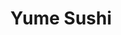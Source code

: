 ---
layout: place
title: Yume Sushi
permalink: /washington/seattle/yume-sushi.html
stateAbbr: WA
stateName: Washington
cityName: Seattle
seo:
  type: restaurant
  links: https://hnchoi0509.wixsite.com/yume
place_id: ChIJAQB7X4AVkFQRDl-kSXjiVfc
photos:
  - name: >-
      places/ChIJAQB7X4AVkFQRDl-kSXjiVfc/photos/AeeoHcJewPGJUtJ2gjeFsLFrpYnqdvy0CmLPn70z4Erl2uD4VJ-fJkDoRE5S0TUwmrHJXtQ8S4BnwmJMfMdThsCHTCaqng7JzB-8luhksT98p2Uh_znqxgwUqAU7K9D8hFiLhVoDAvtq11LbZG8lxbuVP14rTbOtU07E3YNX-ZvEMVsqQyCD5lr108y4WFtWgWCpAZFKQvZJNMysZahNB9cE5GcJ18QcbkHlx50vaS26iEuobCUIw70vVnMbZy76Yv0dk0UNxhmYFBUN_d6gZ9xG9dkpAR5KWlDuX6raBErxJXSsMp9m0uK8jPkvnQZjh95MVPltLKDAN-pc-kTxvotRh2L0al7a6ZTKoLecZU8uvbekGZaOS1uGyhEWmuIJlWv4z3t-kJ27e2UXq5Xs8-CT7-mz-M4YJYQEAyzdVxEqMFQ
    widthPx: 3897
    heightPx: 2922
    authorAttributions:
      - displayName: Ryan French
        uri: https://maps.google.com/maps/contrib/106371845152668817057
        photoUri: >-
          https://lh3.googleusercontent.com/a-/ALV-UjVkyMRMSrti4IFLAkCzQ1b7wqfBmQ2Yn_unUw_atIkucYzKnyx_EQ=s100-p-k-no-mo
    flagContentUri: >-
      https://www.google.com/local/imagery/report/?cb_client=maps_api_places.places_api&image_key=!1e10!2sCIHM0ogKEICAgID4_-rVPQ&hl=en-US
    googleMapsUri: >-
      https://www.google.com/maps/place//data=!3m4!1e2!3m2!1sCIHM0ogKEICAgID4_-rVPQ!2e10!4m2!3m1!1s0x549015805f7b0001:0xf755e27849a45f0e
  - name: >-
      places/ChIJAQB7X4AVkFQRDl-kSXjiVfc/photos/AeeoHcKnLNkpehvVcRmTlr3bO99oIojGhqebPGjUZ5pc5dtv84roETCqL6S_PYfaKuY_Ticol0QGbM7Ta-qSwBiYdcbFvu_h82_oNhpaHzriT71yrUDujk1fgsYWsjWyy3k0_LNmxI_2YQ1Wd2IsDCFVPvdJbXd1v4iiOjRft286GAuTZkqaFO_wC0rfZEwmcLG6kfbbDnStuKl9peeuysuN0BS9kpCA2qJ-GGpN4lkJUXTORZ53DHu-7wLMSgpZdzzYZBQjhFJORD6n3DexLJFu73qkOa8O_eRjh-PbcDrCHb8
    widthPx: 960
    heightPx: 617
    authorAttributions:
      - displayName: Yume Sushi
        uri: https://maps.google.com/maps/contrib/114831089404840968326
        photoUri: >-
          https://lh3.googleusercontent.com/a-/ALV-UjVravKmS4h9h5mNL2tsw8VTRnYjChds6sIszkvNy1Hg2aJdww=s100-p-k-no-mo
    flagContentUri: >-
      https://www.google.com/local/imagery/report/?cb_client=maps_api_places.places_api&image_key=!1e10!2sAF1QipPyc9tkYrKpRbDDNpbiKlV8ZAl6EaYVxBN0Q-k&hl=en-US
    googleMapsUri: >-
      https://www.google.com/maps/place//data=!3m4!1e2!3m2!1sAF1QipPyc9tkYrKpRbDDNpbiKlV8ZAl6EaYVxBN0Q-k!2e10!4m2!3m1!1s0x549015805f7b0001:0xf755e27849a45f0e
  - name: >-
      places/ChIJAQB7X4AVkFQRDl-kSXjiVfc/photos/AeeoHcIlovX53p5wSpkyLI0Rc6yliuCNmKob3NEaUUMZI00G35EO-epKav0n5H3eczUOh-rOFXpInCRsmyXsfuh9D7AHCDhqeetRBCZ-IIK0gzFUPKjZio24VLOAeDZfPwn0jGBW04GLVUe-2Y1rOOnpjJfUUAGol0Y82HNRE9yWr6aWTddJeycOIan6LEuLfba95tLN4cjN1uC7mnjojCo78gGWGydronEkX2cSWv6oRbgGwQWpN5aTfw4yTmQ4D4_0Ymd14eUO1obUFNGBtwSkjBL1JyzN7k-h0PtrxMHGWyhnGKdnQ-L9QlMFjZflOg2kAt7Eb3sfvXT91kaosfFYgsMPlhMp8ZxWa_twW9iLESMMetuHZqrsoQwvCESUWIq_b4dwX3iMwUhLPMgCxrOLsfzKD0lDY80qfrp1-FIU7VkpsA
    widthPx: 4032
    heightPx: 3024
    authorAttributions:
      - displayName: Selena Shang
        uri: https://maps.google.com/maps/contrib/112575191170777713720
        photoUri: >-
          https://lh3.googleusercontent.com/a-/ALV-UjU46qsCZZaWjWGmcYymMnLfg9-r9cPT4oRV8vUQJze8y4RSyUqn0Q=s100-p-k-no-mo
    flagContentUri: >-
      https://www.google.com/local/imagery/report/?cb_client=maps_api_places.places_api&image_key=!1e10!2sCIHM0ogKEICAgICr9vuAUw&hl=en-US
    googleMapsUri: >-
      https://www.google.com/maps/place//data=!3m4!1e2!3m2!1sCIHM0ogKEICAgICr9vuAUw!2e10!4m2!3m1!1s0x549015805f7b0001:0xf755e27849a45f0e
  - name: >-
      places/ChIJAQB7X4AVkFQRDl-kSXjiVfc/photos/AeeoHcL5-3PJMZoC5H8VMtVeiLxe6IPYXNy8Mm38tdCZP0MOau420PFKntrebguvbmBii1xoyfycGrqSqgwzlkesowYR5t70BIj8FnQx_oGLcBjq4DvesiCC364PrxSvHqgn8U3rm9wWjvb2ejO1yep73kO-fSpJ-lU0ysQDvJ-PjsOiUjJiFp_ixHA8DfCo8tCi3bxkOWrp8EVRHSPcEXegFEw2sc8ZbfNIidWlrgoTBCPda8cnZM0TbqbRPVxUEXdDYKVYep4g86Fr4wEnijuBkjcWvLQFNYDg40__TtCOlPlvCOlLNFZXVxH97QmVKZhTEI-r8a2LV1BTlP5bLUbgTI0rpZHjeBpjuS2YEkbOCmeB-QAFC3ltogjLn2KO_H0ZLxpZ_mr8HBwBeDp_-q02WMxBgk9AQO5aqTjCkJMtE1r6Pg
    widthPx: 3024
    heightPx: 4032
    authorAttributions:
      - displayName: Rich Ripley (TheTalentedMrRipley)
        uri: https://maps.google.com/maps/contrib/100819550732651387967
        photoUri: >-
          https://lh3.googleusercontent.com/a-/ALV-UjXOpYvArp-gZM66ALUoVUco8Z_wItJJ5Sivz-Ta45Qtec3gpEtxOw=s100-p-k-no-mo
    flagContentUri: >-
      https://www.google.com/local/imagery/report/?cb_client=maps_api_places.places_api&image_key=!1e10!2sCIHM0ogKEICAgICerOb4Eg&hl=en-US
    googleMapsUri: >-
      https://www.google.com/maps/place//data=!3m4!1e2!3m2!1sCIHM0ogKEICAgICerOb4Eg!2e10!4m2!3m1!1s0x549015805f7b0001:0xf755e27849a45f0e
  - name: >-
      places/ChIJAQB7X4AVkFQRDl-kSXjiVfc/photos/AeeoHcKeXXrEzqRVznUll1W95jx4NIxgAXl_TTINy4k2L_oW9TXmEYLitNA1Wj7tMgAct66pLg0jlZ3Wa2fi1HMPL3SHNHR1oAV5j2jcOe0Fxcm4-jqx0Dv-64qOFzqX8qleCGuhLY2Wb3AsFC3WVGLDNz_SM3xx0T2pR8HQ9ZDmuhtw-Ft8m5gzEd2jUGZb3ZlM-iqHY5UKbCLni4Co_81dXnlg0tQlz30gparWnZP6yGBIWJ0GAWCto2BmTJpgoaugAdmvs8vzH5bDE59lM2v2z2ycHnym0gdxA6uaJdpdKFhFz3jNGMMVrWxLZgBNsmJGDk1JsXexnRkRfSZ3p-UU1of7hM-F52LMsT3AitXh9WmEC1KSCNZXiffdOoulZbWPSFzCCX_zjOzsS_VS3igPi6EgQJ6LOb4rxvMV5_Hl9XKmTZZ4
    widthPx: 3000
    heightPx: 4000
    authorAttributions:
      - displayName: Hyunseok Gil
        uri: https://maps.google.com/maps/contrib/112898363989926845605
        photoUri: >-
          https://lh3.googleusercontent.com/a-/ALV-UjWiTx-cluk03DBmzuQ5ahR7qzsajvV-ksXui_AsRsPxPYQCQZKt=s100-p-k-no-mo
    flagContentUri: >-
      https://www.google.com/local/imagery/report/?cb_client=maps_api_places.places_api&image_key=!1e10!2sCIHM0ogKEICAgICfwIv46QE&hl=en-US
    googleMapsUri: >-
      https://www.google.com/maps/place//data=!3m4!1e2!3m2!1sCIHM0ogKEICAgICfwIv46QE!2e10!4m2!3m1!1s0x549015805f7b0001:0xf755e27849a45f0e
  - name: >-
      places/ChIJAQB7X4AVkFQRDl-kSXjiVfc/photos/AeeoHcI6MMlKwhKzDopOLw-RBzQKyq-KiWMNAIp2NhzR8z_AliXIAk_mY2SFO2JBesoOil7HFOTR17a77GOqRuX88szbGQ0JQGtViUxMnIJ14zmFqmuj5u7mnWcGjqhCgr744wzK2MW-k1dipnsrSaSPapOAJydjKhUWipgMEnW468aMvst6V17UWfw2fou_O6FhthJ0H8P-SWN1f26A5xETShcPgGsJsK1GgCZcVwc_uFgVLNl9-LjJ-MFrhzLkBt4mE_qtJ0y1yiOPiM4cTPNL4rMZRe29f9pF5Oo48a4HuHakDsgs2KjGK97dMpCnKAQ50mKECMSq3EsZpuDLfztbnuf6AtBZCRTKv5n2pbrTdWK-xi5ugdmniabVbr5df_G3zJeWhoDH1Qu9JmzYsj09P8FYNncCIokQTboLsUCeKjd8eTDd
    widthPx: 3024
    heightPx: 4032
    authorAttributions:
      - displayName: Susie
        uri: https://maps.google.com/maps/contrib/114659371182957624761
        photoUri: >-
          https://lh3.googleusercontent.com/a-/ALV-UjX6IR1nWVKiRQeVijmlBl1Zc-3cgjo-aOCacadeuMHjvFNDVj_C0A=s100-p-k-no-mo
    flagContentUri: >-
      https://www.google.com/local/imagery/report/?cb_client=maps_api_places.places_api&image_key=!1e10!2sCIHM0ogKEICAgICkjZu7iwE&hl=en-US
    googleMapsUri: >-
      https://www.google.com/maps/place//data=!3m4!1e2!3m2!1sCIHM0ogKEICAgICkjZu7iwE!2e10!4m2!3m1!1s0x549015805f7b0001:0xf755e27849a45f0e
  - name: >-
      places/ChIJAQB7X4AVkFQRDl-kSXjiVfc/photos/AeeoHcK9TkwpK5VMxWCLcXxO6ctXYT-MC-wibKfMlnitFXzeqVhCoTjvUAGexksipd4l24tM3unX5kNaf2IWmZXHECeOdFmvWCiQPILF4orhWdHFfey0B_eW2gj2E3r79S1kiCtWgWU8gzcuGBj1lDv0kddnFK7JLM64jafII8kOcuZoBrbyuM5glDtf78HgN2ODD5bC28plN_2_ZvfgI90xYx6SiSpwL3f9rNvWow-kvf8VmwZ1fdL_RLaMCiDNmllhY97Kt282MpKp84HxfXXtwOJfEse0FKeCsddGTW5msJg1-w-ocNmwHQxPOsiauX5VKDXyCrXRwVzmgkMjlV-6ujWD75koff5r6yfoZFPqGcXxh5WiNQ47hEFAkcU5Ajy28I7ZwKIr70sXxbF_pmCTC-KjX5FuLolD0D1XnHnM8Y6Juubg
    widthPx: 4800
    heightPx: 3200
    authorAttributions:
      - displayName: George
        uri: https://maps.google.com/maps/contrib/117674171872800949206
        photoUri: >-
          https://lh3.googleusercontent.com/a/ACg8ocKXQLD7fY4NTxWezmh1BMxPyltYzR8_ftNrY9j7-tXsCbiThw=s100-p-k-no-mo
    flagContentUri: >-
      https://www.google.com/local/imagery/report/?cb_client=maps_api_places.places_api&image_key=!1e10!2sCIHM0ogKEICAgIC40J_lnwE&hl=en-US
    googleMapsUri: >-
      https://www.google.com/maps/place//data=!3m4!1e2!3m2!1sCIHM0ogKEICAgIC40J_lnwE!2e10!4m2!3m1!1s0x549015805f7b0001:0xf755e27849a45f0e
  - name: >-
      places/ChIJAQB7X4AVkFQRDl-kSXjiVfc/photos/AeeoHcKojAf_JJIWGO_X9UnPdKZIHbDJ7ZKUfM8ilvRZbs21y3wSdIOFaKU__G1XVDl8C4sxi6xHvvIvqe2DM0It4yVPCc3vAox6zgR3YUx2H6_0oP78a_Gn3jsKOin0NKSFJ1PNkBfTuRONaw_at9NzUCVGUCkQz73Duv8oAoqBEZ1mwv5C2aJTU1s7h8mOloPwiKVwcTqkm-a-KDA4o2103cjI1zgoD43K7iQ4IZASFURvkuBJq-B8RMMreNmDHb0eJVGauY_Q7R23oin1umyrgPIQiEIzykLvJ5ZKvlS7EweZbTNoc27w3Gxqhgf2sWHTjmJr6h_KbbOGHFqW4UCyKqTPljc129icxbDE8KOnlucaDBrTGb6n8uGItUF7lDxoYZSTfXNj1EM5vZua-ul842oZH9Jj_d7H35o4jXivx7jCGQ
    widthPx: 1440
    heightPx: 3040
    authorAttributions:
      - displayName: Al
        uri: https://maps.google.com/maps/contrib/110481119684438560153
        photoUri: >-
          https://lh3.googleusercontent.com/a/ACg8ocL8WyshF_NVtD8baA6bU75vgqgOZrO9aqXSTyHk_J8dptw4Qt0=s100-p-k-no-mo
    flagContentUri: >-
      https://www.google.com/local/imagery/report/?cb_client=maps_api_places.places_api&image_key=!1e10!2sCIHM0ogKEICAgICcvaTkDQ&hl=en-US
    googleMapsUri: >-
      https://www.google.com/maps/place//data=!3m4!1e2!3m2!1sCIHM0ogKEICAgICcvaTkDQ!2e10!4m2!3m1!1s0x549015805f7b0001:0xf755e27849a45f0e
  - name: >-
      places/ChIJAQB7X4AVkFQRDl-kSXjiVfc/photos/AeeoHcLRzYo3N_setni4fJvXFVmSU0zHFH_NAryOdX7bZUPVB619HY-D9HoPafKVahJyHHea27eTuAAB3lvarblCbPd_nHFGW7k5L82NXTKFu1oTavQ-m7w0bjBQj3kOQQE90MhYT4oIwxAsr8xeyUxbdTeUQcALzLVL5MKETSqEiumxyzc0y1BCBHlOn4DoJPsYgMQkTReMTYwIv50mtCmdlM_azCYpQYjMprS0ggxfCUqXu-Jgt8obmWkTPdzL9muE0o1n_9xqgIfkf_4GzhaQVkFN73DrC5R8Nsplt7xsmuBfNy2G1efDqKP11RXMxoUUWBLVW_N_0nmA4Wo3sdQ30DbHVJaSuU1zidtxRwH_CWY5XyjIUw1p1Bbtncf_-CXjE8JenOBGgnomY63eCnqTpgBxqFTDDhOcE-3o_H-5GVlO-A
    widthPx: 3024
    heightPx: 4032
    authorAttributions:
      - displayName: Susie
        uri: https://maps.google.com/maps/contrib/114659371182957624761
        photoUri: >-
          https://lh3.googleusercontent.com/a-/ALV-UjX6IR1nWVKiRQeVijmlBl1Zc-3cgjo-aOCacadeuMHjvFNDVj_C0A=s100-p-k-no-mo
    flagContentUri: >-
      https://www.google.com/local/imagery/report/?cb_client=maps_api_places.places_api&image_key=!1e10!2sCIHM0ogKEICAgICkjZu7Rw&hl=en-US
    googleMapsUri: >-
      https://www.google.com/maps/place//data=!3m4!1e2!3m2!1sCIHM0ogKEICAgICkjZu7Rw!2e10!4m2!3m1!1s0x549015805f7b0001:0xf755e27849a45f0e
  - name: >-
      places/ChIJAQB7X4AVkFQRDl-kSXjiVfc/photos/AeeoHcKGPXAVXXXMEZmbRRHGB2UEh_5y89wBynJ0viZajAFZo1Qtg9ODckMvIWdYAnK2h1hdL1E5WFL_HW-hpvG0La2xOEzHg2yfGP4Q_ap1PlekpB2xwTgJBvzHHid6Pl2q_eHrn-f0wfIqGYTz5x_Plls2ajHVPgysnlqrKnLeDuSAxPEq8oChr47-3vSRZJOyM9FYSKl5T9HKsSi-GUL6D288qoVnUNkicihtZmTaEKWG7ywbjnqW0__b-_ecO30-1gF9bTlDhCKArt1zEdYZbvhpaGtsSj_QyKCvm9hDAxumW0VQcs4HpyelxACKCX2qUcgvM38gbdme98DVb51Vq0S81yBq123z5LhlgM_U3Wx0V2pgMvdW167ryPaBCGy2E-DVctUFsxrzswjf1-DXM-DQpNVjyHJ0mzuPsxr_W3Y
    widthPx: 3036
    heightPx: 4048
    authorAttributions:
      - displayName: Hobo Johns
        uri: https://maps.google.com/maps/contrib/100888635790593152053
        photoUri: >-
          https://lh3.googleusercontent.com/a-/ALV-UjX-iLbFyQudFhwpFhL4BYXHdKDGl2itNtwJay-V1R4Vq2Br96EWvA=s100-p-k-no-mo
    flagContentUri: >-
      https://www.google.com/local/imagery/report/?cb_client=maps_api_places.places_api&image_key=!1e10!2sCIHM0ogKEICAgICEz-77ag&hl=en-US
    googleMapsUri: >-
      https://www.google.com/maps/place//data=!3m4!1e2!3m2!1sCIHM0ogKEICAgICEz-77ag!2e10!4m2!3m1!1s0x549015805f7b0001:0xf755e27849a45f0e
address: 3217 W McGraw St, Seattle, WA 98199, USA
street: 3217 W McGraw St
city: Seattle
state: WA
zip: '98199'
country: USA
neighborhood: Southeast Magnolia
latitude: '47.639381'
longitude: '-122.399127'
accessibility_options:
  wheelchairAccessibleEntrance: true
  wheelchairAccessibleRestroom: true
  wheelchairAccessibleSeating: true
business_status: OPERATIONAL
name: Yume Sushi
google_maps_links:
  directionsUri: >-
    https://www.google.com/maps/dir//''/data=!4m7!4m6!1m1!4e2!1m2!1m1!1s0x549015805f7b0001:0xf755e27849a45f0e!3e0
  placeUri: https://maps.google.com/?cid=17822400106648067854
  writeAReviewUri: >-
    https://www.google.com/maps/place//data=!4m3!3m2!1s0x549015805f7b0001:0xf755e27849a45f0e!12e1
  reviewsUri: >-
    https://www.google.com/maps/place//data=!4m4!3m3!1s0x549015805f7b0001:0xf755e27849a45f0e!9m1!1b1
  photosUri: >-
    https://www.google.com/maps/place//data=!4m3!3m2!1s0x549015805f7b0001:0xf755e27849a45f0e!10e5
primary_type: Sushi Restaurant
opening_hours:
  openNow: false
  periods:
    - open:
        day: 2
        hour: 16
        minute: 0
      close:
        day: 2
        hour: 20
        minute: 0
    - open:
        day: 3
        hour: 16
        minute: 0
      close:
        day: 3
        hour: 20
        minute: 0
    - open:
        day: 4
        hour: 16
        minute: 0
      close:
        day: 4
        hour: 20
        minute: 0
    - open:
        day: 5
        hour: 16
        minute: 0
      close:
        day: 5
        hour: 20
        minute: 0
    - open:
        day: 6
        hour: 16
        minute: 0
      close:
        day: 6
        hour: 20
        minute: 0
  weekdayDescriptions:
    - 'Monday: Closed'
    - 'Tuesday: 4:00 – 8:00 PM'
    - 'Wednesday: 4:00 – 8:00 PM'
    - 'Thursday: 4:00 – 8:00 PM'
    - 'Friday: 4:00 – 8:00 PM'
    - 'Saturday: 4:00 – 8:00 PM'
    - 'Sunday: Closed'
  nextOpenTime: '2025-05-03T23:00:00Z'
secondary_opening_hours:
  regular:
    weekdayDescriptions: null
    type: null
  current:
    weekdayDescriptions: null
    type: null
phone: (206) 402-6397
price_level: PRICE_LEVEL_MODERATE
price_range: $10 &ndash; $20
rating: '4.8'
rating_count: 156
website: https://hnchoi0509.wixsite.com/yume
description: >-
  Discover Yume Sushi in Seattle, WA$$$Nestled in the heart of Seattle, WA, Yume
  Sushi stands out as a welcoming spot for those seeking fresh Japanese flavors
  and a relaxed dining experience. This casual eatery offers a wide selection of
  sushi rolls, complemented by craft cocktails, beer, wine, and sake, making it
  an ideal choice for anyone exploring top sushi options in the area. The
  neighborhood setting in Southeast Magnolia provides a cozy atmosphere with
  accessibility features like wheelchair-friendly entrances and seating,
  ensuring everyone can enjoy a comfortable visit. Patrons appreciate the
  moderate pricing and variety of dishes, from classic rolls to fried
  specialties, perfect for a quick meal or evening out. Whether you're looking
  for sushi places near me or craving authentic Japanese cuisine, this spot
  delivers on fresh ingredients and a welcoming vibe that keeps locals coming
  back.
generative_summary: >-
  Discover Yume Sushi in Seattle, WA$$$Nestled in the heart of Seattle, WA, Yume
  Sushi stands out as a welcoming spot for those seeking fresh Japanese flavors
  and a relaxed dining experience. This casual eatery offers a wide selection of
  sushi rolls, complemented by craft cocktails, beer, wine, and sake, making it
  an ideal choice for anyone exploring top sushi options in the area. The
  neighborhood setting in Southeast Magnolia provides a cozy atmosphere with
  accessibility features like wheelchair-friendly entrances and seating,
  ensuring everyone can enjoy a comfortable visit. Patrons appreciate the
  moderate pricing and variety of dishes, from classic rolls to fried
  specialties, perfect for a quick meal or evening out. Whether you're looking
  for sushi places near me or craving authentic Japanese cuisine, this spot
  delivers on fresh ingredients and a welcoming vibe that keeps locals coming
  back.
generative_disclosure: Summarized by AI using the Grok-3-Mini model.
reviews:
  - name: >-
      places/ChIJAQB7X4AVkFQRDl-kSXjiVfc/reviews/ChdDSUhNMG9nS0VJQ0FnSUNmd0l2NHlRRRAB
    relativePublishTimeDescription: 4 months ago
    rating: 5
    text:
      text: >-
        We visited this place as it was the only restaurant near our home that
        was open late at night.


        The interior felt a bit dated, but it was cozy, and the service was very
        friendly.


        We ordered some fried dishes, and they were crispy and delicious.


        It’s a nice spot to enjoy sushi and fried dishes late at night in a
        relaxed and comfortable setting!
      languageCode: en
    originalText:
      text: >-
        We visited this place as it was the only restaurant near our home that
        was open late at night.


        The interior felt a bit dated, but it was cozy, and the service was very
        friendly.


        We ordered some fried dishes, and they were crispy and delicious.


        It’s a nice spot to enjoy sushi and fried dishes late at night in a
        relaxed and comfortable setting!
      languageCode: en
    authorAttribution:
      displayName: Hyunseok Gil
      uri: https://www.google.com/maps/contrib/112898363989926845605/reviews
      photoUri: >-
        https://lh3.googleusercontent.com/a-/ALV-UjWiTx-cluk03DBmzuQ5ahR7qzsajvV-ksXui_AsRsPxPYQCQZKt=s128-c0x00000000-cc-rp-mo-ba6
    publishTime: '2024-12-25T23:19:26.258615Z'
    flagContentUri: >-
      https://www.google.com/local/review/rap/report?postId=ChdDSUhNMG9nS0VJQ0FnSUNmd0l2NHlRRRAB&d=17924085&t=1
    googleMapsUri: >-
      https://www.google.com/maps/reviews/data=!4m6!14m5!1m4!2m3!1sChdDSUhNMG9nS0VJQ0FnSUNmd0l2NHlRRRAB!2m1!1s0x549015805f7b0001:0xf755e27849a45f0e
  - name: >-
      places/ChIJAQB7X4AVkFQRDl-kSXjiVfc/reviews/ChZDSUhNMG9nS0VJQ0FnSURicE56WFhnEAE
    relativePublishTimeDescription: 9 months ago
    rating: 5
    text:
      text: >-
        The sushi is excellent, but I want to give a shout-out to the Karaage
        Don plate which is my absolute favorite. I've had karaage don elsewhere
        in Seattle and nowhere has it been as tender yet crispy as it is at
        Yume. The rice and sauce that come with are excellent as well. I usually
        get dinner and the next day's lunch out of it. We got into a habit of
        getting it about once a month for a while and Mandy who runs anything
        customer-facing is a gem.


        I absolutely love this place. The inside doesn't seat many and it's
        often incredibly busy for dinner service - prepare to get take out or
        wait for a table.
      languageCode: en
    originalText:
      text: >-
        The sushi is excellent, but I want to give a shout-out to the Karaage
        Don plate which is my absolute favorite. I've had karaage don elsewhere
        in Seattle and nowhere has it been as tender yet crispy as it is at
        Yume. The rice and sauce that come with are excellent as well. I usually
        get dinner and the next day's lunch out of it. We got into a habit of
        getting it about once a month for a while and Mandy who runs anything
        customer-facing is a gem.


        I absolutely love this place. The inside doesn't seat many and it's
        often incredibly busy for dinner service - prepare to get take out or
        wait for a table.
      languageCode: en
    authorAttribution:
      displayName: Kat
      uri: https://www.google.com/maps/contrib/104633857150313381014/reviews
      photoUri: >-
        https://lh3.googleusercontent.com/a/ACg8ocLa5yHe0OP977kImrWmxOrWELqAjv7txLlfZ8Qht636gC2H1w=s128-c0x00000000-cc-rp-mo-ba2
    publishTime: '2024-08-02T06:01:10.805082Z'
    flagContentUri: >-
      https://www.google.com/local/review/rap/report?postId=ChZDSUhNMG9nS0VJQ0FnSURicE56WFhnEAE&d=17924085&t=1
    googleMapsUri: >-
      https://www.google.com/maps/reviews/data=!4m6!14m5!1m4!2m3!1sChZDSUhNMG9nS0VJQ0FnSURicE56WFhnEAE!2m1!1s0x549015805f7b0001:0xf755e27849a45f0e
  - name: >-
      places/ChIJAQB7X4AVkFQRDl-kSXjiVfc/reviews/ChZDSUhNMG9nS0VJQ0FnSUM5NjhQbmFnEAE
    relativePublishTimeDescription: a year ago
    rating: 5
    text:
      text: >-
        It was absolutely criminal that they were nearly empty when I arrived,
        they should have a line around the block at all hours.


        The value for money here is amazing, and honestly even at value price,
        the only complaint I have is that I wish the agedashi tofu broth had a
        touch more seasoning (which was happily solved by a splash of soy).


        Seriously though, it's not an expansive menu, but what they do they do
        well.  Please visit.  Also please note they are carry out only on
        Fridays. I will be back on more than a few Thursday afternoons.


        *Edit to add they have some of my favourite chopsticks ever for a dine
        in place.
      languageCode: en
    originalText:
      text: >-
        It was absolutely criminal that they were nearly empty when I arrived,
        they should have a line around the block at all hours.


        The value for money here is amazing, and honestly even at value price,
        the only complaint I have is that I wish the agedashi tofu broth had a
        touch more seasoning (which was happily solved by a splash of soy).


        Seriously though, it's not an expansive menu, but what they do they do
        well.  Please visit.  Also please note they are carry out only on
        Fridays. I will be back on more than a few Thursday afternoons.


        *Edit to add they have some of my favourite chopsticks ever for a dine
        in place.
      languageCode: en
    authorAttribution:
      displayName: Elizabeth Dunbar
      uri: https://www.google.com/maps/contrib/116286291547221211979/reviews
      photoUri: >-
        https://lh3.googleusercontent.com/a-/ALV-UjU-I6d7eUD6QXdwtsXa-3OjpzAqQLDgtOPicWYnnBBaUidk8eKj=s128-c0x00000000-cc-rp-mo-ba5
    publishTime: '2024-03-10T01:44:09.269684Z'
    flagContentUri: >-
      https://www.google.com/local/review/rap/report?postId=ChZDSUhNMG9nS0VJQ0FnSUM5NjhQbmFnEAE&d=17924085&t=1
    googleMapsUri: >-
      https://www.google.com/maps/reviews/data=!4m6!14m5!1m4!2m3!1sChZDSUhNMG9nS0VJQ0FnSUM5NjhQbmFnEAE!2m1!1s0x549015805f7b0001:0xf755e27849a45f0e
  - name: >-
      places/ChIJAQB7X4AVkFQRDl-kSXjiVfc/reviews/ChdDSUhNMG9nS0VJQ0FnSURmeEtmcjFBRRAB
    relativePublishTimeDescription: 3 months ago
    rating: 5
    text:
      text: >-
        My wife and I have eaten here nearly every week since they opened. The
        space can only accommodate a few folks as they are mainly a takeaway
        restaurant. We have never had a bad experience and this sushi restaurant
        is hopefully a staple of the Magnolia neighborhood for years to come.
      languageCode: en
    originalText:
      text: >-
        My wife and I have eaten here nearly every week since they opened. The
        space can only accommodate a few folks as they are mainly a takeaway
        restaurant. We have never had a bad experience and this sushi restaurant
        is hopefully a staple of the Magnolia neighborhood for years to come.
      languageCode: en
    authorAttribution:
      displayName: Cassie Andrews
      uri: https://www.google.com/maps/contrib/113506314290151381281/reviews
      photoUri: >-
        https://lh3.googleusercontent.com/a-/ALV-UjVFdnVj0zYxQFnDpABdvt8Rk0Xg0Wa2ugUIxdiBX58fkrKRygVviQ=s128-c0x00000000-cc-rp-mo
    publishTime: '2025-01-04T00:44:09.319589Z'
    flagContentUri: >-
      https://www.google.com/local/review/rap/report?postId=ChdDSUhNMG9nS0VJQ0FnSURmeEtmcjFBRRAB&d=17924085&t=1
    googleMapsUri: >-
      https://www.google.com/maps/reviews/data=!4m6!14m5!1m4!2m3!1sChdDSUhNMG9nS0VJQ0FnSURmeEtmcjFBRRAB!2m1!1s0x549015805f7b0001:0xf755e27849a45f0e
  - name: >-
      places/ChIJAQB7X4AVkFQRDl-kSXjiVfc/reviews/ChdDSUhNMG9nS0VJQ0FnSUN3cDZEWmlnRRAB
    relativePublishTimeDescription: 7 years ago
    rating: 5
    text:
      text: >-
        Beautiful decor, small inside but great for two (or groups up to 4-5),
        and easy street parking. The fish was fresh, the staff were friendly,
        and we both agreed the parmesan panko crusted scallops were easily the
        BEST we've ever had. We enjoyed everything we ordered and will
        definitely be adding this to our list of favorite, must-visit sushi
        restaurants in Seattle!
      languageCode: en
    originalText:
      text: >-
        Beautiful decor, small inside but great for two (or groups up to 4-5),
        and easy street parking. The fish was fresh, the staff were friendly,
        and we both agreed the parmesan panko crusted scallops were easily the
        BEST we've ever had. We enjoyed everything we ordered and will
        definitely be adding this to our list of favorite, must-visit sushi
        restaurants in Seattle!
      languageCode: en
    authorAttribution:
      displayName: Susie
      uri: https://www.google.com/maps/contrib/114659371182957624761/reviews
      photoUri: >-
        https://lh3.googleusercontent.com/a-/ALV-UjX6IR1nWVKiRQeVijmlBl1Zc-3cgjo-aOCacadeuMHjvFNDVj_C0A=s128-c0x00000000-cc-rp-mo-ba5
    publishTime: '2018-03-25T18:55:33.847Z'
    flagContentUri: >-
      https://www.google.com/local/review/rap/report?postId=ChdDSUhNMG9nS0VJQ0FnSUN3cDZEWmlnRRAB&d=17924085&t=1
    googleMapsUri: >-
      https://www.google.com/maps/reviews/data=!4m6!14m5!1m4!2m3!1sChdDSUhNMG9nS0VJQ0FnSUN3cDZEWmlnRRAB!2m1!1s0x549015805f7b0001:0xf755e27849a45f0e
review_summary: >-
  What Visitors Love About Yume Sushi$$$Folks often rave about the tasty sushi
  and fried dishes here, noting how the flavors hit the spot with their perfect
  balance of crispiness and freshness, making it a go-to for satisfying meals.
  Many appreciate the friendly service and cozy setup, which adds to the overall
  chill experience, especially for takeout on busy nights. It's frequently
  mentioned as great value for the quality, with portions that feel just right
  for a casual dinner or lunch grab. While the space is small and can get lively
  during peak times, visitors find it worth the wait for the reliable taste and
  atmosphere. Overall, if you're hunting for solid sushi restaurants near you,
  this place consistently delivers a positive vibe that leaves people eager to
  return for more.
review_disclosure: Summarized by AI using the Grok-3-Mini model.
parking_options:
  freeStreetParking: true
payment_options:
  acceptsCreditCards: true
  acceptsDebitCards: true
  acceptsCashOnly: false
  acceptsNfc: true
allow_dogs: null
curbside_pickup: null
delivery: false
dine_in: true
good_for_children: null
good_for_groups: null
good_for_sports: false
live_music: false
menu_for_children: false
outdoor_seating: null
reservable: null
restroom: true
serves_beer: true
serves_breakfast: false
serves_brunch: false
serves_cocktails: true
serves_coffee: null
serves_dinner: true
serves_dessert: true
serves_lunch: true
serves_vegetarian_food: null
serves_wine: true
takeout: true
update_category: atmosphere
places_description: >-
  Quaint, all-ages neighborhood space for sushi, craft cocktails & other
  Japanese specialties.

---